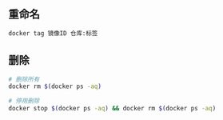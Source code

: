 <!--
 * @Description: 
 * @Version: 1.0
 * @Author: DaLao
 * @Email: dalao_li@163.com
 * @Date: 2021-01-16 17:59:34
 * @LastEditors: DaLao
 * @LastEditTime: 2022-01-02 03:14:24
-->


## 重命名

```sh
docker tag 镜像ID 仓库:标签
```

## 删除

```sh
# 删除所有
docker rm $(docker ps -aq)

# 停用删除
docker stop $(docker ps -aq) && docker rm $(docker ps -aq)
```
